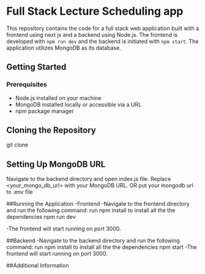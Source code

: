 # Full Stack Lecture Scheduling app

This repository contains the code for a full stack web application built with a frontend using next js and a backend using Node.js. The frontend is developed with `npm run dev` and the backend is initiated with `npm start`. The application utilizes MongoDB as its database.

## Getting Started

### Prerequisites

- Node.js installed on your machine
- MongoDB installed locally or accessible via a URL
- npm package manager

## Cloning the Repository

git clone 

## Setting Up MongoDB URL
Navigate to the backend directory and open index.js file. Replace <your_mongo_db_url> with your MongoDB URL. OR put your mongodb url to .env file


##Running the Application
-Frontend
-Navigate to the frontend directory and run the following command:
run npm install to install all the the dependencies
npm run dev

-The frontend will start running on port 3000.


##Backend
-Navigate to the backend directory and run the following command:
run npm install to install all the the dependencies
npm start
-The frontend will start running on port 3000.

##Additional Information
